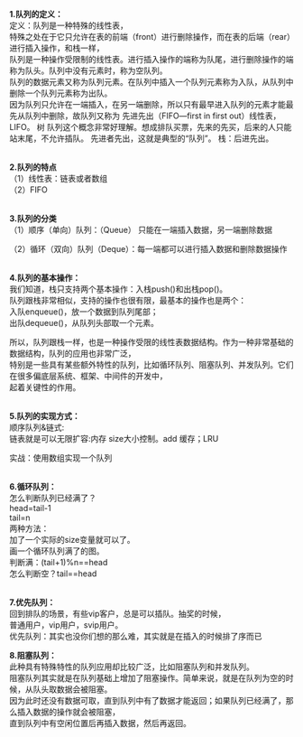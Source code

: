 **1.队列的定义：<br>**
定义：队列是一种特殊的线性表，<br>
特殊之处在于它只允许在表的前端（front）进行删除操作，而在表的后端（rear）进行插入操作，和栈一样，<br>
队列是一种操作受限制的线性表。进行插入操作的端称为队尾，进行删除操作的端称为队头。队列中没有元素时，称为空队列。<br>
队列的数据元素又称为队列元素。在队列中插入一个队列元素称为入队，从队列中删除一个队列元素称为出队。<br>
因为队列只允许在一端插入，在另一端删除，所以只有最早进入队列的元素才能最先从队列中删除，故队列又称为
先进先出（FIFO—first in first out）线性表，LIFO。
树
队列这个概念非常好理解。想成排队买票，先来的先买，后来的人只能站末尾，不允许插队。
先进者先出，这就是典型的“队列”。
栈：后进先出。<br><br>

**2.队列的特点<br>**
（1）线性表：链表或者数组<br>
（2）FIFO<br><br>

**3.队列的分类<br>**
（1）顺序（单向）队列：（Queue） 只能在一端插入数据，另一端删除数据<br>

（2）循环（双向）队列（Deque）：每一端都可以进行插入数据和删除数据操作<br><br>

**4.队列的基本操作：<br>**
我们知道，栈只支持两个基本操作：入栈push()和出栈pop()。<br>
队列跟栈非常相似，支持的操作也很有限，最基本的操作也是两个：<br>
入队enqueue()，放一个数据到队列尾部；<br>
出队dequeue()，从队列头部取一个元素。<br>

所以，队列跟栈一样，也是一种操作受限的线性表数据结构。作为一种非常基础的数据结构，队列的应用也非常广泛，<br>
特别是一些具有某些额外特性的队列，比如循环队列、阻塞队列、并发队列。它们在很多偏底层系统、框架、中间件的开发中，<br>
起着关键性的作用。<br><br>

**5.队列的实现方式：<br>**
顺序队列&链式:<br>
链表就是可以无限扩容:内存 size大小控制。add 缓存；LRU<br>

实战：使用数组实现一个队列<br><br>

**6.循环队列：<br>**
怎么判断队列已经满了？<br>
head=tail-1<br>
tail=n<br>
两种方法：<br>
加了一个实际的size变量就可以了。<br>
画一个循环队列满了的图。<br>
判断满：(tail+1)%n==head<br>
怎么判断空？tail==head<br><br>

**7.优先队列：<br>**
回到排队的场景，有些vip客户，总是可以插队。抽奖的时候，<br>
普通用户，vip用户，svip用户。<br>
优先队列：其实也没你们想的那么难，其实就是在插入的时候排了序而已<br>

**8.阻塞队列：<br>**
此种具有特殊特性的队列应用却比较广泛，比如阻塞队列和并发队列。<br>
阻塞队列其实就是在队列基础上增加了阻塞操作。简单来说，就是在队列为空的时候，从队头取数据会被阻塞。<br>
因为此时还没有数据可取，直到队列中有了数据才能返回；如果队列已经满了，那么插入数据的操作就会被阻塞，<br>
直到队列中有空闲位置后再插入数据，然后再返回。<br><br>










